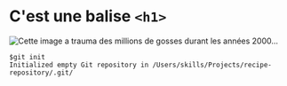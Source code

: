 # C'est une balise `<h1>` 

![Cette image a trauma des millions de gosses durant les années 2000...](https://github.com/user-attachments/assets/e9ea6d85-8a81-47e8-bcf9-fc84f37f5612)

```
$git init
Initialized empty Git repository in /Users/skills/Projects/recipe-repository/.git/
```
